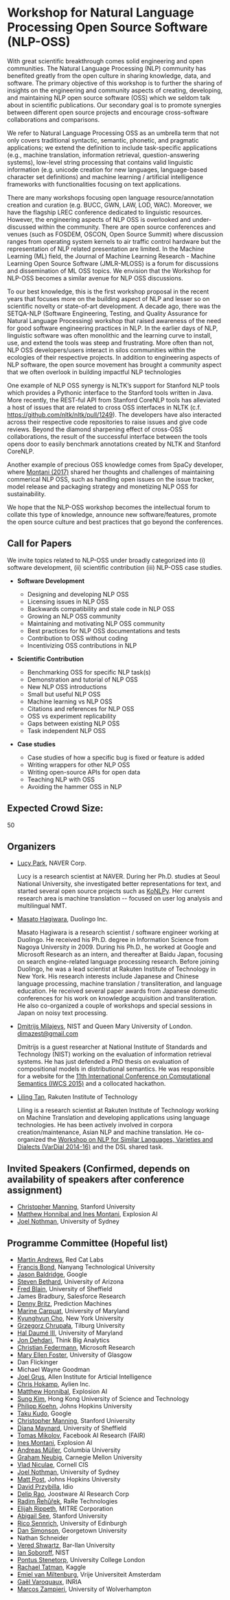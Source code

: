 Workshop for Natural Language Processing Open Source Software (NLP-OSS)
====

With great scientific breakthrough comes solid engineering and open communities. The Natural Language Processing (NLP) community has benefited greatly from the open culture in sharing knowledge, data, and software. The primary objective of this workshop is to further the sharing of insights on the engineering and community aspects of creating, developing, and maintaining NLP open source software (OSS) which we seldom talk about in scientific publications. Our secondary goal is to promote synergies between different open source projects and encourage cross-software collaborations and comparisons.

We refer to Natural Language Processing OSS as an umbrella term that not only covers traditional syntactic, semantic, phonetic, and pragmatic applications; we extend the definition to include task-specific applications (e.g., machine translation, information retrieval, question-answering systems), low-level string processing that contains valid linguistic information (e.g. unicode creation for new languages, language-based character set definitions) and machine learning / artificial intelligence frameworks with functionalities focusing on text applications.

There are many workshops focusing open language resource/annotation creation and curation (e.g. BUCC, GWN, LAW, LOD, WAC). Moreover, we have the flagship LREC conference dedicated to linguistic resources. However, the engineering aspects of NLP OSS is overlooked and under-discussed within the community. There are open source conferences and venues (such as FOSDEM, OSCON, Open Source Summit) where discussion ranges from operating system kernels to air traffic control hardware but the representation of NLP related presentation are limited. In the Machine Learning (ML) field, the Journal of Machine Learning Research - Machine Learning Open Source Software (JMLR-MLOSS) is a forum for discussions and dissemination of ML OSS topics. We envision that the Workshop for NLP-OSS becomes a similar avenue for NLP OSS discussions.

To our best knowledge, this is the first workshop proposal in the recent years that focuses more on the building aspect of NLP and lesser so on scientific novelty or state-of-art development. A decade ago, there was the SETQA-NLP (Software Engineering, Testing, and Quality Assurance for Natural Language Processing) workshop that raised awareness of the need for good software engineering practices in NLP. In the earlier days of NLP, linguistic software was often monolithic and the learning curve to install, use, and extend the tools was steep and frustrating. More often than not, NLP OSS developers/users interact in silos communities within the ecologies of their respective projects. In addition to engineering aspects of NLP software, the open source movement has brought a community aspect that we often overlook in building impactful NLP technologies

One example of NLP OSS synergy is NLTK’s support for Stanford NLP tools which provides a Pythonic interface to the Stanford tools written in Java. More recently, the REST-ful API from Stanford CoreNLP tools has alleviated a host of issues that are related to cross OSS interfaces in NLTK (c.f. https://github.com/nltk/nltk/pull/1249). The developers have also interacted across their respective code repositories to raise issues and give code reviews. Beyond the diamond sharpening effect of cross-OSS collaborations, the result of the successful interface between the tools opens door to easily benchmark annotations created by NLTK and Stanford CoreNLP.

Another example of precious OSS knowledge comes from SpaCy developer, where [Montani (2017)](https://ines.io/blog/spacy-commercial-open-source-nlp) shared her thoughts and challenges of maintaining commerical NLP OSS, such as handling open issues on the issue tracker, model release and packaging strategy and monetizing NLP OSS for sustainability.

We hope that the NLP-OSS workshop becomes the intellectual forum to collate this type of knowledge, announce new software/features, promote the open source culture and best practices that go beyond the conferences.



## Call for Papers

We invite topics related to NLP-OSS under broadly categorized into (i) software development, (ii) scientific contribution (iii) NLP-OSS case studies.

 - **Software Development**
   - Designing and developing NLP OSS
   - Licensing issues in NLP OSS
   - Backwards compatibility and stale code in NLP OSS
   - Growing an NLP OSS community
   - Maintaining and motivating NLP OSS community
   - Best practices for NLP OSS documentations and tests
   - Contribution to OSS without coding
   - Incentivizing OSS contributions in NLP

 - **Scientific Contribution**
   - Benchmarking OSS for specific NLP task(s)
   - Demonstration and tutorial of NLP OSS
   - New NLP OSS introductions
   - Small but useful NLP OSS
   - Machine learning vs NLP OSS
   - Citations and references for NLP OSS
   - OSS vs experiment replicability
   - Gaps between existing NLP OSS
   - Task independent NLP OSS

 - **Case studies**
   - Case studies of how a specific bug is fixed or feature is added
   - Writing wrappers for other NLP OSS
   - Writing open-source APIs for open data
   - Teaching NLP with OSS
   - Avoiding the hammer OSS in NLP

<!-- 
## Workshop Structure
## Let's hide the workshop structure (for now), we'll re-publish this after the acceptance.

To promote closer interaction, all accepted publications will be presented in the poster format and be required to give a 1 slide (90 seconds) introduction of their work at the beginning of the session. For the rest of the workshop, invited talks will be given by developers and maintainers of prominent NLP OSS projects and we plan to close the workshop with a panel session with the invited speakers and the audience of the workshop.
-->

## Expected Crowd Size:

50


## Organizers

 - [Lucy Park](https://github.com/e9t), NAVER Corp.
     
     Lucy is a research scientist at NAVER. During her Ph.D. studies at Seoul National University, she investigated better representations for text, and started several open source projects such as [KoNLPy](http://konlpy.org). Her current research area is machine translation -- focused on user log analysis and multilingual NMT.
     
 - [Masato Hagiwara](http://masatohagiwara.net/), Duolingo Inc.

     Masato Hagiwara is a research scientist / software engineer working at Duolingo. He received his Ph.D. degree in Information Science from Nagoya University in 2009. During his Ph.D., he worked at Google and Microsoft Research as an intern, and thereafter at Baidu Japan, focusing on search engine-related language processing research. Before joining Duolingo, he was a lead scientist at Rakuten Institute of Technology in New York. His research interests include Japanese and Chinese language processing, machine translation / transliteration, and language education. He received several paper awards from Japanese domestic conferences for his work on knowledge acquisition and transliteration. He also co-organized a couple of workshops and special sessions in Japan on noisy text processing.

 - [Dmitrijs Milajevs](http://www.eecs.qmul.ac.uk/~dm303/), NIST and Queen Mary University of London. dimazest@gmail.com
 
     Dmitrijs is a guest researcher at National Institute of Standards and Technology (NIST) working on the evaluation of information retrieval systems. He has just defended a PhD thesis on evaluation of compositional models in distributional semantics. He was responsible for a website for the [11th International Conference on Computational Semantics (IWCS 2015)](http://iwcs2015.github.io/) and a collocated hackathon.
 
 - [Liling Tan](https://github.com/alvations), Rakuten Institute of Technology
     
     Liling is a research scientist at Rakuten Institute of Technology working on Machine Translation and developing applications using language technologies. He has been actively involved in corpora creation/maintenance, Asian NLP and machine translation. He co-organized the [Workshop on NLP for Similar Languages, Varieties and Dialects (VarDial 2014-16)](http://ttg.uni-saarland.de/vardial2016/) and the DSL shared task. 


## Invited Speakers (Confirmed, depends on availability of speakers after conference assignment)

- [Christopher Manning](https://nlp.stanford.edu/manning/), Stanford University
- [Matthew Honnibal and Ines Montani](https://explosion.ai), Explosion AI
- [Joel Nothman](http://joelnothman.com), University of Sydney


## Programme Committee (Hopeful list)

 - [Martin Andrews](http://mdda.net), Red Cat Labs
 - [Francis Bond](http://www.ntu.edu.sg/home/fcbond/), Nanyang Technological University
 - [Jason Baldridge](http://www.jasonbaldridge.com/), Google 
 - [Steven Bethard](http://bethard.faculty.arizona.edu/), University of Arizona
 - [Fred Blain](https://fredblain.org), University of Sheffield
 - James Bradbury, Salesforce Research
 - [Denny Britz](http://blog.dennybritz.com/about/), Prediction Machines
 - [Marine Carpuat](http://www.cs.umd.edu/~marine/), University of Maryland
 - [Kyunghyun Cho](http://www.kyunghyuncho.me/), New York University
 - [Grzegorz Chrupała](http://grzegorz.chrupala.me/), Tilburg University
 - [Hal Daumé III](https://www.umiacs.umd.edu/~hal/), University of Maryland 
 - [Jon Dehdari](http://jon.dehdari.org), Think Big Analytics
 - [Christian Federmann](http://www.cfedermann.de), Microsoft Research
 - [Mary Ellen Foster](http://www.dcs.gla.ac.uk/~mefoster/), University of Glasgow
 - Dan Flickinger
 - Michael Wayne Goodman
 - [Joel Grus](http://joelgrus.com/), Allen Institute for Articial Intelligence
 - [Chris Hokamp](https://github.com/chrishokamp), Aylien Inc.
 - [Matthew Honnibal](https://explosion.ai), Explosion AI
 - [Sung Kim](https://www.cse.ust.hk/~hunkim/), Hong Kong University of Science and Technology
 - [Philipp Koehn](http://www.cs.jhu.edu/~phi/), Johns Hopkins University
 - [Taku Kudo](http://chasen.org/~taku/index.html.en), Google
 - [Christopher Manning](https://nlp.stanford.edu/manning/), Stanford University
 - [Diana Maynard](http://www.dcs.shef.ac.uk/~diana/), University of Sheffield
 - [Tomas Mikolov](https://research.fb.com/people/mikolov-tomas/), Facebook AI Research (FAIR)
 - [Ines Montani](https://ines.io), Explosion AI
 - [Andreas Müller](http://amueller.github.io), Columbia University
 - [Graham Neubig](http://www.phontron.com/), Carnegie Mellon University
 - [Vlad Niculae](http://vene.ro), Cornell CIS
 - [Joel Nothman](http://www.joelnothman.com), University of Sydney
 - [Matt Post](http://cs.jhu.edu/~post/),  Johns Hopkins University
 - [David Przybilla](http://alejandro.pictures), Idio
 - [Delip Rao](http://deliprao.com), Joostware AI Research Corp
 - [Radim Řehůřek](https://radimrehurek.com/), RaRe Technologies
 - [Elijah Rippeth](https://erip.github.io), MITRE Corporation
 - [Abigail See](http://cs.stanford.edu/people/abisee/), Stanford University
 - [Rico Sennrich](http://homepages.inf.ed.ac.uk/rsennric/), University of Edinburgh 
 - [Dan Simonson](http://thedansimonson.com), Georgetown University
 - Nathan Schneider
 - [Vered Shwartz](http://u.cs.biu.ac.il/~havivv/), Bar-Ilan University
 - [Ian Soboroff](https://www.nist.gov/people/ian-soboroff), NIST
 - [Pontus Stenetorp](http://pontus.stenetorp.se), University College London
 - [Rachael Tatman](http://rachaeltatman.com), Kaggle
 - [Emiel van Miltenburg](http://www.emielvanmiltenburg.nl), Vrije Universiteit Amsterdam
 - [Gaël Varoquaux](http://gael-varoquaux.info), INRIA
 - [Marcos Zampieri](http://uni-koeln.de/~mzampie2/index.html),  University of Wolverhampton


<!--
Verbal Endorsements
====

Exclude to avoid conflict of interest

 - Tim Baldwin (COLING workshop chair) https://twitter.com/eltimster/status/904928371603320832
 - Yoav Goldberg (COLING workshop co-chair)
 - Emily Bender (COLING PC co-chair) https://twitter.com/emilymbender/status/904870675722027008
 - Leon Derczynski (COLING PC co-chair)

-->

<!--

# Contacted hasn't replied

 - Paul Boersma (Praat)
 - Kalina Bontcheva
 - François Chollet
 - Chris Dyer
 - Ulrich Germann
 - Spence Green
 - Paul Groth
 - Carolina Scarton
 - Kenneth Heathfield
 - Marcin Junczys-Dowmunt 
 

# Liling will try contacting
 - Josef van Genabith
 
# Newly contacted, hasn't replied (to send follow-up on 23.10.17)
 - Dan Flickinger
 - Michael Wayne Goodman
 - Nathan Schneider
 
# Hasn't contacted
 - Andreas Kirkedal
 - Nikolay Shmyrev (cmu-sphinx)
 - Dario Taraborelli
 - Joel Tetrault
 - Jorg Tiedemann
 - David Weenink  (Praat)
 - Torsten Zesch
 
# Replied but no clear answer (worth recontacting)
 - Daniel Povey (Kaldi)
 
-->
